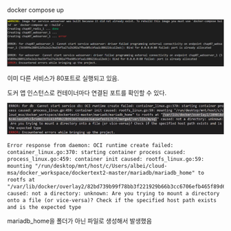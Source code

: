 

docker compose up

![image-20210205145027517](images/image-20210205145027517.png)

이미 다른 서비스가 80포트로 실행되고 있음.

도커 앱 인스턴스로 컨테이너마다 연결된 포트를 확인할 수 있다.





![image-20210205162348628](images/image-20210205162348628.png)

```shell
Error response from daemon: OCI runtime create failed: container_linux.go:370: starting container process caused: process_linux.go:459: container init caused: rootfs_linux.go:59: mounting "/run/desktop/mnt/host/c/Users/albei/cloud-msa/docker_workspace/dockertext2-master/mariadb/mariadb_home" to rootfs at 
"/var/lib/docker/overlay2/82bd739b99f78bb3f221929b66b3cc6706efb465f89d6c07ae04a9d0cab6cba1/merged/var/lib/mysql" caused: not a directory: unknown: Are you trying to mount a directory onto a file (or vice-versa)? Check if the specified host path exists and is the expected type
```







mariadb_home을 폴더가 아닌 파일로 생성해서 발생했음



